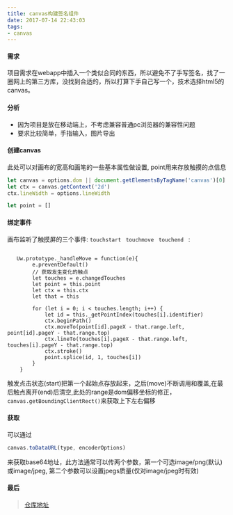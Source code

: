 ```yaml
---
title: canvas构建签名组件
date: 2017-07-14 22:43:03
tags:
- canvas
---
```


#### 需求

项目需求在webapp中插入一个类似合同的东西，所以避免不了手写签名，找了一圈网上的第三方库，没找到合适的，所以打算下手自己写一个，技术选择html5的canvas。

#### 分析
- 因为项目是放在移动端上，不考虑兼容普通pc浏览器的兼容性问题
- 要求比较简单，手指输入，图片导出

#### 创建canvas
此处可以对画布的宽高和画笔的一些基本属性做设置, point用来存放触摸的点信息

```javascript
let canvas = options.dom || document.getElementsByTagName('canvas')[0]
let ctx = canvas.getContext('2d')
ctx.lineWidth = options.lineWidth

let point = []
```

#### 绑定事件
画布监听了触摸屏的三个事件: `touchstart ` `touchmove ` `touchend ` :

```javascrit

   Uw.prototype._handleMove = function(e){
        e.preventDefault()
        // 获取发生变化的触点
        let touches = e.changedTouches
        let point = this.point
        let ctx = this.ctx
        let that = this

        for (let i = 0; i < touches.length; i++) {
            let id = this._getPointIndex(touches[i].identifier)
            ctx.beginPath()
            ctx.moveTo(point[id].pageX - that.range.left, point[id].pageY - that.range.top)
            ctx.lineTo(touches[i].pageX - that.range.left, touches[i].pageY - that.range.top)
            ctx.stroke()
            point.splice(id, 1, touches[i])
        }
    }

```
触发点击状态(start)把第一个起始点存放起来，之后(move)不断调用和覆盖,在最后触点离开(end)后清空,此处的range是dom偏移坐标的修正，`canvas.getBoundingClientRect()`来获取上下左右偏移

#### 获取
可以通过

```javascript
canvas.toDataURL(type, encoderOptions)

```
来获取base64地址，此方法通常可以传两个参数，第一个可选image/png(默认)或image/jpeg, 第二个参数可以设置jpegs质量(仅对image/jpeg时有效)

#### 最后
> [仓库地址](https://github.com/shyoucc/underwrite)








